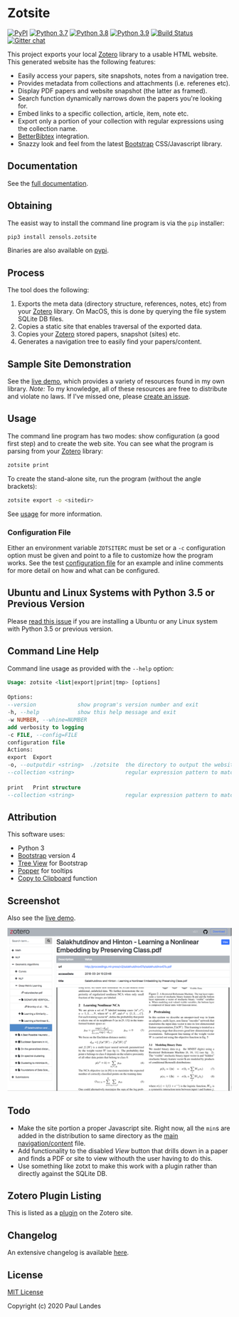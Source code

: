 # Zotsite

[![PyPI][pypi-badge]][pypi-link]
[![Python 3.7][python37-badge]][python37-link]
[![Python 3.8][python38-badge]][python38-link]
[![Python 3.9][python39-badge]][python39-link]
[![Build Status][build-badge]][build-link]
[![Gitter chat][gitter-badge]][gitter-link]

This project exports your local [Zotero] library to a usable HTML website.
This generated website has the following features:

* Easily access your papers, site snapshots, notes from a navigation tree.
* Provides metadata from collections and attachments (i.e. referenes etc).
* Display PDF papers and website snapshot (the latter as framed).
* Search function dynamically narrows down the papers you're looking for.
* Embed links to a specific collection, article, item, note etc.
* Export only a portion of your collection with regular expressions using the
  collection name.
* [BetterBibtex] integration.
* Snazzy look and feel from the latest [Bootstrap] CSS/Javascript library.


## Documentation

See the [full documentation](https://plandes.github.io/zotsite/index.html).


## Obtaining

The easist way to install the command line program is via the `pip` installer:
```bash
pip3 install zensols.zotsite
```

Binaries are also available on [pypi].


## Process

The tool does the following:

1. Exports the meta data (directory structure, references, notes, etc) from
   your [Zotero] library.  On MacOS, this is done by querying the file system
   SQLite DB files.
2. Copies a static site that enables traversal of the exported data.
3. Copies your [Zotero] stored papers, snapshot (sites) etc.
4. Generates a navigation tree to easily find your papers/content.


## Sample Site Demonstration

See the [live demo], which provides a variety of resources found in my own
library.  *Note:* To my knowledge, all of these resources are free to
distribute and violate no laws.  If I've missed one,
please [create an issue](CONTRIBUTING.md).


## Usage

The command line program has two modes: show configuration (a good first step)
and to create the web site.  You can see what the program is parsing from your
[Zotero] library:

```bash
zotsite print
```

To create the stand-alone site, run the program (without the angle brackets):

```bash
zotsite export -o <sitedir>
```

See [usage](doc/usage.md) for more information.


### Configuration File

Either an environment variable `ZOTSITERC` must be set or a `-c` configuration
option must be given and point to a file to customize how the program works.
See the test [configuration file] for an example and inline comments for more
detail on how and what can be configured.


## Ubuntu and Linux Systems with Python 3.5 or Previous Version

Please [read this issue](https://github.com/plandes/zotsite/issues/4) if you
are installing a Ubuntu or any Linux system with Python 3.5 or previous
version.


## Command Line Help

Command line usage as provided with the `--help` option:

```sql
Usage: zotsite <list|export|print|tmp> [options]

Options:
--version             show program's version number and exit
-h, --help            show this help message and exit
-w NUMBER, --whine=NUMBER
add verbosity to logging
-c FILE, --config=FILE
configuration file
Actions:
export  Export
-o, --outputdir <string>  ./zotsite  the directory to output the website
--collection <string>                regular expression pattern to match collections

print   Print structure
--collection <string>                regular expression pattern to match collections
```


## Attribution

This software uses:
* Python 3
* [Bootstrap] version 4
* [Tree View] for Bootstrap
* [Popper] for tooltips
* [Copy to Clipboard] function


## Screenshot

Also see the [live demo].

![Screenshot](doc/snapshot.png?raw=true "Zotero Screenshot")


## Todo

* Make the site portion a proper Javascript site.  Right now, all the `min`s
  are added in the distribution to same directory as
  the [main navigation/content](src/site/js/zotero.js) file.
* Add functionality to the disabled *View* button that drills down in a paper
  and finds a PDF or site to view withouth the user having to do this.
* Use something like zotxt to make this work with a plugin rather than directly
  against the SQLite DB.


## Zotero Plugin Listing

This is listed as a [plugin] on the Zotero site.


## Changelog

An extensive changelog is available [here](CHANGELOG.md).


## License

[MIT License](LICENSE.md)

Copyright (c) 2020 Paul Landes


<!-- links -->
[build-link]: https://github.com/plandes/zotsite/actions
[build-badge]: https://github.com/plandes/zotsite/workflows/CI/badge.svg
[gitter-link]: https://gitter.im/zoterosite/zotsite
[gitter-badge]: https://badges.gitter.im/zoterosite/gitter.png

[pypi]: https://pypi.org/project/zensols.zotsite/
[live demo]: https://plandes.github.io/zotsite/demo/index.html

[Zotero]: https://www.zotero.org
[Bootstrap]: https://getbootstrap.com
[Tree View]: https://github.com/jonmiles/bootstrap-treeview
[Popper]: https://popper.js.org
[plugin]: https://www.zotero.org/support/plugins#website_integration
[Copy to Clipboard]: https://ourcodeworld.com/articles/read/143/how-to-copy-text-to-clipboard-with-javascript-easily
[BetterBibtex]: https://github.com/retorquere/zotero-better-bibtex
[configuration file]: test-resources/zotsite.conf
[Python regular expression]: https://docs.python.org/3/library/re.html

[pypi-badge]: https://img.shields.io/pypi/v/zensols.zotsite.svg
[pypi-link]: https://pypi.python.org/pypi/zensols.zotsite
[python37-badge]: https://img.shields.io/badge/python-3.7-blue.svg
[python37-link]: https://www.python.org/downloads/release/python-370
[python38-badge]: https://img.shields.io/badge/python-3.8-blue.svg
[python38-link]: https://www.python.org/downloads/release/python-380
[python39-badge]: https://img.shields.io/badge/python-3.9-blue.svg
[python39-link]: https://www.python.org/downloads/release/python-390
